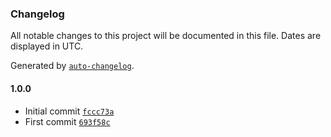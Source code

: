 ### Changelog

All notable changes to this project will be documented in this file. Dates are displayed in UTC.

Generated by [`auto-changelog`](https://github.com/CookPete/auto-changelog).

#### 1.0.0

- Initial commit [`fccc73a`](https://github.com/ChrisCodesThings/color-looks-like-rgba/commit/fccc73ae0cd174a6bcb371e052d3103bc5e10d0f)
- First commit [`693f58c`](https://github.com/ChrisCodesThings/color-looks-like-rgba/commit/693f58cca370154b234cca99824951fe883b1911)
